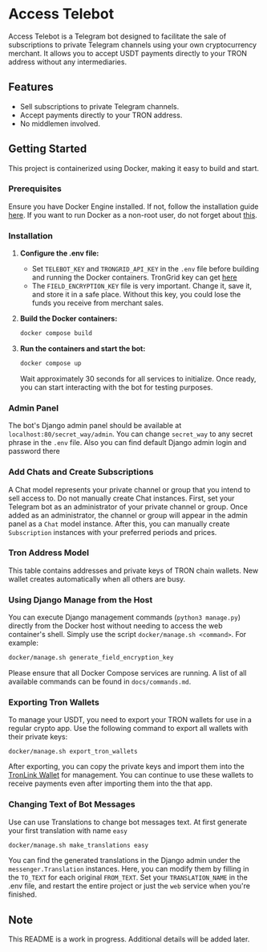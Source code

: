# Access Telebot

Access Telebot is a Telegram bot designed to facilitate the sale of subscriptions to private Telegram channels using your own cryptocurrency merchant. It allows you to accept USDT payments directly to your TRON address without any intermediaries.

## Features

- Sell subscriptions to private Telegram channels.
- Accept payments directly to your TRON address.
- No middlemen involved.

## Getting Started

This project is containerized using Docker, making it easy to build and start.

### Prerequisites

Ensure you have Docker Engine installed. If not, follow the installation guide [here](https://docs.docker.com/engine/install/). If you want to run Docker as a non-root user, do not forget about [this](https://docs.docker.com/engine/install/linux-postinstall/#manage-docker-as-a-non-root-user).

### Installation

1. **Configure the .env file:**

   - Set `TELEBOT_KEY` and `TRONGRID_API_KEY` in the `.env` file before building and running the Docker containers. TronGrid key can get [here](https://www.trongrid.io/register)
   - The `FIELD_ENCRYPTION_KEY` file is very important. Change it, save it, and store it in a safe place. Without this key, you could lose the funds you receive from merchant sales.

2. **Build the Docker containers:**

   ```sh
   docker compose build
   ```

3. **Run the containers and start the bot:**

   ```sh
   docker compose up
   ```

   Wait approximately 30 seconds for all services to initialize. Once ready, you can start interacting with the bot for testing purposes.

### Admin Panel

The bot's Django admin panel should be available at `localhost:80/secret_way/admin`. You can change `secret_way` to any secret phrase in the `.env` file. Also you can find default Django admin login and password there

### Add Chats and Create Subscriptions

A Chat model represents your private channel or group that you intend to sell access to. Do not manually create Chat instances. First, set your Telegram bot as an administrator of your private channel or group. Once added as an administrator, the channel or group will appear in the admin panel as a `Chat` model instance. After this, you can manually create `Subscription` instances with your preferred periods and prices.

### Tron Address Model

This table contains addresses and private keys of TRON chain wallets. New wallet creates automatically when all others are busy.

### Using Django Manage from the Host

You can execute Django management commands (`python3 manage.py`) directly from the Docker host without needing to access the web container's shell. Simply use the script `docker/manage.sh <command>`. For example:

```bash
docker/manage.sh generate_field_encryption_key
```

Please ensure that all Docker Compose services are running. A list of all available commands can be found in `docs/commands.md`.

### Exporting Tron Wallets

To manage your USDT, you need to export your TRON wallets for use in a regular crypto app. Use the following command to export all wallets with their private keys:

```
docker/manage.sh export_tron_wallets
```

After exporting, you can copy the private keys and import them into the [TronLink Wallet](https://www.tronlink.org/) for management. You can continue to use these wallets to receive payments even after importing them into the that app.

### Changing Text of Bot Messages 

Use can use Translations to change bot messages text. At first generate your first translation with name `easy`

```bash
docker/manage.sh make_translations easy
```

You can find the generated translations in the Django admin under the `messenger.Translation` instances. Here, you can modify them by filling in the `TO_TEXT` for each original `FROM_TEXT`. Set your `TRANSLATION_NAME` in the .env file, and restart the entire project or just the `web` service when you're finished.

## Note

This README is a work in progress. Additional details will be added later.
